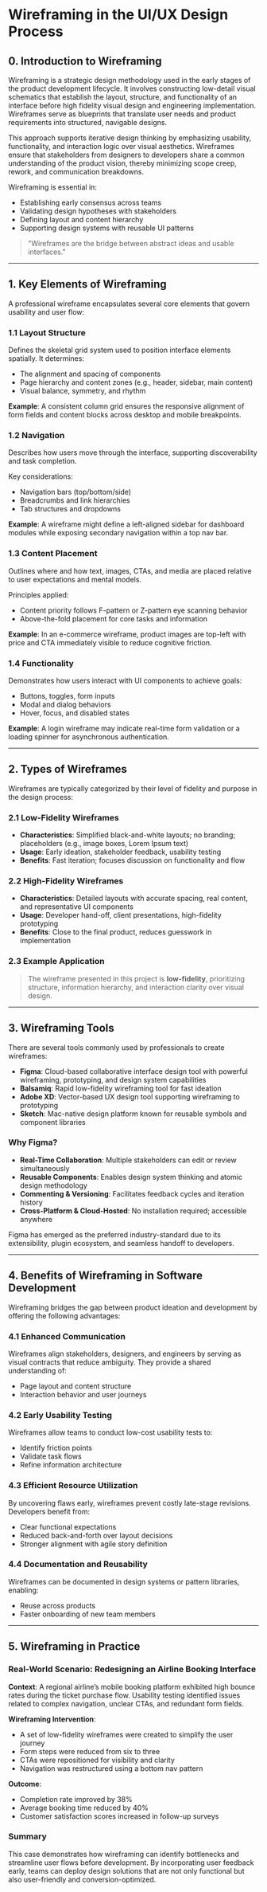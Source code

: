 
# Wireframing in the UI/UX Design Process

## 0. Introduction to Wireframing

Wireframing is a strategic design methodology used in the early stages of the product development lifecycle. It involves constructing low-detail visual schematics that establish the layout, structure, and functionality of an interface before high fidelity visual design and engineering implementation. Wireframes serve as blueprints that translate user needs and product requirements into structured, navigable designs.

This approach supports iterative design thinking by emphasizing usability, functionality, and interaction logic over visual aesthetics. Wireframes ensure that stakeholders from designers to developers share a common understanding of the product vision, thereby minimizing scope creep, rework, and communication breakdowns.

Wireframing is essential in:

* Establishing early consensus across teams
* Validating design hypotheses with stakeholders
* Defining layout and content hierarchy
* Supporting design systems with reusable UI patterns

> "Wireframes are the bridge between abstract ideas and usable interfaces."

---

## 1. Key Elements of Wireframing

A professional wireframe encapsulates several core elements that govern usability and user flow:

### 1.1 Layout Structure

Defines the skeletal grid system used to position interface elements spatially. It determines:

* The alignment and spacing of components
* Page hierarchy and content zones (e.g., header, sidebar, main content)
* Visual balance, symmetry, and rhythm

**Example**: A consistent column grid ensures the responsive alignment of form fields and content blocks across desktop and mobile breakpoints.

### 1.2 Navigation

Describes how users move through the interface, supporting discoverability and task completion.

Key considerations:

* Navigation bars (top/bottom/side)
* Breadcrumbs and link hierarchies
* Tab structures and dropdowns

**Example**: A wireframe might define a left-aligned sidebar for dashboard modules while exposing secondary navigation within a top nav bar.

### 1.3 Content Placement

Outlines where and how text, images, CTAs, and media are placed relative to user expectations and mental models.

Principles applied:

* Content priority follows F-pattern or Z-pattern eye scanning behavior
* Above-the-fold placement for core tasks and information

**Example**: In an e-commerce wireframe, product images are top-left with price and CTA immediately visible to reduce cognitive friction.

### 1.4 Functionality

Demonstrates how users interact with UI components to achieve goals:

* Buttons, toggles, form inputs
* Modal and dialog behaviors
* Hover, focus, and disabled states

**Example**: A login wireframe may indicate real-time form validation or a loading spinner for asynchronous authentication.

---

## 2. Types of Wireframes

Wireframes are typically categorized by their level of fidelity and purpose in the design process:

### 2.1 Low-Fidelity Wireframes

* **Characteristics**: Simplified black-and-white layouts; no branding; placeholders (e.g., image boxes, Lorem Ipsum text)
* **Usage**: Early ideation, stakeholder feedback, usability testing
* **Benefits**: Fast iteration; focuses discussion on functionality and flow

### 2.2 High-Fidelity Wireframes

* **Characteristics**: Detailed layouts with accurate spacing, real content, and representative UI components
* **Usage**: Developer hand-off, client presentations, high-fidelity prototyping
* **Benefits**: Close to the final product, reduces guesswork in implementation

### 2.3 Example Application

> The wireframe presented in this project is **low-fidelity**, prioritizing structure, information hierarchy, and interaction clarity over visual design.

---

## 3. Wireframing Tools

There are several tools commonly used by professionals to create wireframes:

* **Figma**: Cloud-based collaborative interface design tool with powerful wireframing, prototyping, and design system capabilities
* **Balsamiq**: Rapid low-fidelity wireframing tool for fast ideation
* **Adobe XD**: Vector-based UX design tool supporting wireframing to prototyping
* **Sketch**: Mac-native design platform known for reusable symbols and component libraries

### Why Figma?

* **Real-Time Collaboration**: Multiple stakeholders can edit or review simultaneously
* **Reusable Components**: Enables design system thinking and atomic design methodology
* **Commenting & Versioning**: Facilitates feedback cycles and iteration history
* **Cross-Platform & Cloud-Hosted**: No installation required; accessible anywhere

Figma has emerged as the preferred industry-standard due to its extensibility, plugin ecosystem, and seamless handoff to developers.

---

## 4. Benefits of Wireframing in Software Development

Wireframing bridges the gap between product ideation and development by offering the following advantages:

### 4.1 Enhanced Communication

Wireframes align stakeholders, designers, and engineers by serving as visual contracts that reduce ambiguity. They provide a shared understanding of:

* Page layout and content structure
* Interaction behavior and user journeys

### 4.2 Early Usability Testing

Wireframes allow teams to conduct low-cost usability tests to:

* Identify friction points
* Validate task flows
* Refine information architecture

### 4.3 Efficient Resource Utilization

By uncovering flaws early, wireframes prevent costly late-stage revisions. Developers benefit from:

* Clear functional expectations
* Reduced back-and-forth over layout decisions
* Stronger alignment with agile story definition

### 4.4 Documentation and Reusability

Wireframes can be documented in design systems or pattern libraries, enabling:

* Reuse across products
* Faster onboarding of new team members

---

## 5. Wireframing in Practice

### Real-World Scenario: Redesigning an Airline Booking Interface

**Context**: A regional airline’s mobile booking platform exhibited high bounce rates during the ticket purchase flow. Usability testing identified issues related to complex navigation, unclear CTAs, and redundant form fields.

**Wireframing Intervention**:

* A set of low-fidelity wireframes were created to simplify the user journey
* Form steps were reduced from six to three
* CTAs were repositioned for visibility and clarity
* Navigation was restructured using a bottom nav pattern

**Outcome**:

* Completion rate improved by 38%
* Average booking time reduced by 40%
* Customer satisfaction scores increased in follow-up surveys

### Summary

This case demonstrates how wireframing can identify bottlenecks and streamline user flows before development. By incorporating user feedback early, teams can deploy design solutions that are not only functional but also user-friendly and conversion-optimized.


